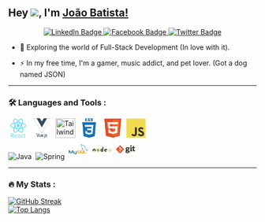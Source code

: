 
## Hey <img src="https://github.com/TheDudeThatCode/TheDudeThatCode/blob/master/Assets/Hi.gif" width="29px">, I'm [João Batista!](https://www.linkedin.com/in/jotapebatista/) 

<div id="badges" align="center">
  <a href="https://www.linkedin.com/in/jotapebatista/">
    <img src="https://img.shields.io/badge/LinkedIn-blue?style=for-the-badge&logo=linkedin&logoColor=white" alt="LinkedIn Badge"/>
  </a>
  <a href="https://www.facebook.com/jotapeoliveira11">
    <img src="https://img.shields.io/badge/Facebook-blue?style=for-the-badge&logo=facebook&logoColor=white" alt="Facebook Badge"/>
  </a>
  <a href="https://twitter.com/jotapebatista">
    <img src="https://img.shields.io/badge/Twitter-blue?style=for-the-badge&logo=twitter&logoColor=white" alt="Twitter Badge"/>
  </a>
</div>

- :seedling: Exploring the world of Full-Stack Development (In love with it).

- :zap: In my free time, I'm a gamer, music addict, and pet lover. (Got a dog named JSON)

---

### :hammer_and_wrench: Languages and Tools :

<div> <!-- Frontend -->
  <img src="https://github.com/devicons/devicon/blob/master/icons/react/react-original-wordmark.svg" title="React" alt="React" width="40" height="40"/>&nbsp;
  <img src="https://github.com/devicons/devicon/blob/master/icons/vuejs/vuejs-plain-wordmark.svg" title="Vue" **alt="Vue" width="40" height="40"/>&nbsp;
  <img src="https://cdn.jsdelivr.net/gh/devicons/devicon/icons/tailwindcss/tailwindcss-original-wordmark.svg" title="TailwindCss" **alt="Tailwind" width="40" height="40"/>&nbsp;
  <img src="https://github.com/devicons/devicon/blob/master/icons/css3/css3-plain-wordmark.svg"  title="CSS3" alt="CSS" width="40" height="40"/>&nbsp;
  <img src="https://github.com/devicons/devicon/blob/master/icons/html5/html5-original.svg" title="HTML5" alt="HTML" width="40" height="40"/>&nbsp;
  <img src="https://github.com/devicons/devicon/blob/master/icons/javascript/javascript-original.svg" title="JavaScript" alt="JavaScript" width="40" height="40"/>&nbsp;
</div>
<div> <!-- Backend -->
  <img src="https://cdn.jsdelivr.net/gh/devicons/devicon/icons/java/java-original.svg" title="JAVA" alt="Java" width="40" height="40"/>&nbsp;
  <img src="https://cdn.jsdelivr.net/gh/devicons/devicon/icons/spring/spring-original.svg" title="Spring" alt="Spring" width="40" height="40"/>&nbsp;     
  <img src="https://github.com/devicons/devicon/blob/master/icons/mysql/mysql-original-wordmark.svg" title="MySQL"  alt="MySQL" width="40" height="40"/>&nbsp;
  <img src="https://github.com/devicons/devicon/blob/master/icons/nodejs/nodejs-original-wordmark.svg" title="NodeJS" alt="NodeJS" width="40" height="40"/>&nbsp;
  <img src="https://github.com/devicons/devicon/blob/master/icons/git/git-original-wordmark.svg" title="Git" **alt="Git" width="40" height="40"/>
</div>

---

### :fire: My Stats :

[![GitHub Streak](http://github-readme-streak-stats.herokuapp.com?user=jotapebatista&theme=dark&background=000000)](https://git.io/streak-stats)<br>
[![Top Langs](https://github-readme-stats.vercel.app/api/top-langs/?username=jotapebatista&layout=compact&theme=vision-friendly-dark)](https://github.com/anuraghazra/github-readme-stats)
